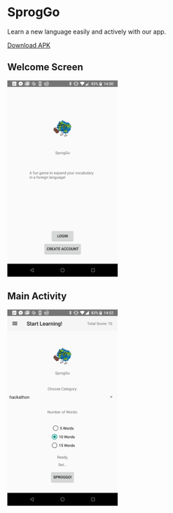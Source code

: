 # SprogGo

Learn a new language easily and actively with our app.

[Download APK](https://github.com/alexander7161/SprogGo/releases)

## Welcome Screen
<img src="https://github.com/alexander7161/SprogGo/blob/master/Screenshots/welcomeScreen.png" width="50%"></img>
## Main Activity
<img src="https://github.com/alexander7161/SprogGo/blob/master/Screenshots/MainActivity.png" width="50%"></img>


